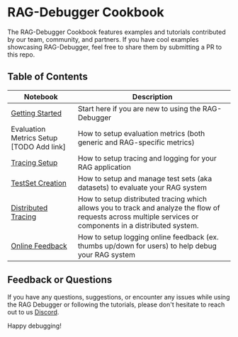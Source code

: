 # RAG-Debugger Cookbook
The RAG-Debugger Cookbook features examples and tutorials contributed by our team, community, and partners. If you have cool examples showcasing RAG-Debugger, feel free to share them by submitting a PR to this repo.


## Table of Contents
| Notebook | Description |
|---|---|
[Getting Started](https://github.com/lastmile-ai/eval-cookbook/blob/main/quickstart/getting_started.ipynb) | Start here if you are new to using the RAG-Debugger
Evaluation Metrics Setup [TODO Add link] | How to setup evaluation metrics (both generic and RAG-specific metrics)
[Tracing Setup](https://github.com/lastmile-ai/eval-cookbook/blob/main/examples/Tracing%20Setup.ipynb) | How to setup tracing and logging for your RAG application
[TestSet Creation](https://github.com/lastmile-ai/eval-cookbook/blob/main/examples/Test%20Set%20Creation%20Setup.ipynb) | How to setup and manage test sets (aka datasets) to evaluate your RAG system
[Distributed Tracing](https://github.com/lastmile-ai/eval-cookbook/blob/main/examples/Distributed%20Tracing.ipynb) | How to setup distributed tracing which allows you to track and analyze the flow of requests across multiple services or components in a distributed system. 
[Online Feedback](https://github.com/lastmile-ai/eval-cookbook/blob/main/examples/Online%20Feedback%20Setup.ipynb) | How to setup logging online feedback (ex. thumbs up/down for users) to help debug your RAG system

## Feedback or Questions

If you have any questions, suggestions, or encounter any issues while using the RAG Debugger or following the tutorials, please don't hesitate to reach out to us [Discord](https://discord.com/invite/xBhNKTetGx).

Happy debugging! 